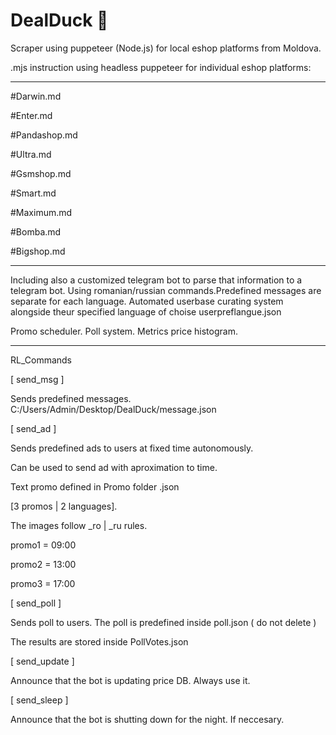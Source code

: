 # DealDuck 🦆
Scraper using puppeteer (Node.js) for local eshop platforms from Moldova.

.mjs instruction using headless puppeteer for individual eshop platforms:
_______________________________
#Darwin.md

#Enter.md

#Pandashop.md

#Ultra.md

#Gsmshop.md

#Smart.md

#Maximum.md

#Bomba.md

#Bigshop.md
_______________________________
Including also a customized telegram bot to parse that information to a telegram bot. Using romanian/russian commands.Predefined messages are separate for each language.
Automated userbase curating system alongside theur specified language of choise userpreflangue.json

Promo scheduler.
Poll system.
Metrics price histogram.
___
RL_Commands

[ send_msg ]

Sends predefined messages.
C:/Users/Admin/Desktop/DealDuck/message.json

[ send_ad ]

Sends predefined ads to users at fixed time autonomously.

Can be used to send ad with aproximation to time.

Text promo defined in Promo folder .json

[3 promos | 2 languages].

The images follow _ro | _ru rules.

promo1 = 09:00

promo2 = 13:00

promo3 = 17:00

[ send_poll ]

Sends poll to users.
The poll is predefined inside poll.json ( do not delete )

The results are stored inside PollVotes.json

[ send_update ]

Announce that the bot is updating price DB.
Always use it.

[ send_sleep ]

Announce that the bot is shutting down for the night. If neccesary.
